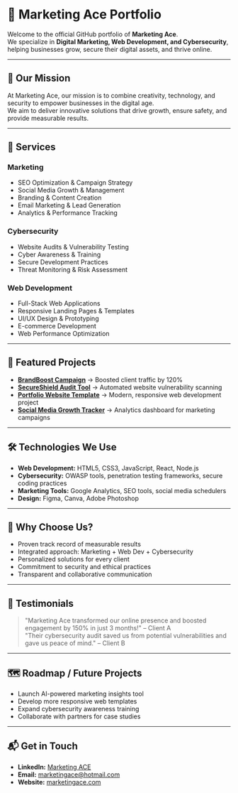 # 🚀 Marketing Ace Portfolio

Welcome to the official GitHub portfolio of **Marketing Ace**.  
We specialize in **Digital Marketing, Web Development, and Cybersecurity**, helping businesses grow, secure their digital assets, and thrive online.  

---

## 🌟 Our Mission
At Marketing Ace, our mission is to combine creativity, technology, and security to empower businesses in the digital age.  
We aim to deliver innovative solutions that drive growth, ensure safety, and provide measurable results.

---

## 🌟 Services

### Marketing
- SEO Optimization & Campaign Strategy  
- Social Media Growth & Management  
- Branding & Content Creation  
- Email Marketing & Lead Generation  
- Analytics & Performance Tracking  

### Cybersecurity
- Website Audits & Vulnerability Testing  
- Cyber Awareness & Training  
- Secure Development Practices  
- Threat Monitoring & Risk Assessment  

### Web Development
- Full-Stack Web Applications  
- Responsive Landing Pages & Templates  
- UI/UX Design & Prototyping  
- E-commerce Development  
- Web Performance Optimization  

---

## 📂 Featured Projects

- **[BrandBoost Campaign](#)** → Boosted client traffic by 120%  
- **[SecureShield Audit Tool](#)** → Automated website vulnerability scanning  
- **[Portfolio Website Template](#)** → Modern, responsive web development project  
- **[Social Media Growth Tracker](#)** → Analytics dashboard for marketing campaigns  



---

## 🛠️ Technologies We Use
- **Web Development:** HTML5, CSS3, JavaScript, React, Node.js  
- **Cybersecurity:** OWASP tools, penetration testing frameworks, secure coding practices  
- **Marketing Tools:** Google Analytics, SEO tools, social media schedulers  
- **Design:** Figma, Canva, Adobe Photoshop  

---

## 🌟 Why Choose Us?
- Proven track record of measurable results  
- Integrated approach: Marketing + Web Dev + Cybersecurity  
- Personalized solutions for every client  
- Commitment to security and ethical practices  
- Transparent and collaborative communication  

---

## 💬 Testimonials
> "Marketing Ace transformed our online presence and boosted engagement by 150% in just 3 months!" – Client A  
> "Their cybersecurity audit saved us from potential vulnerabilities and gave us peace of mind." – Client B  

---

## 🗺️ Roadmap / Future Projects
- Launch AI-powered marketing insights tool  
- Develop more responsive web templates  
- Expand cybersecurity awareness training  
- Collaborate with partners for case studies  

---

## 📬 Get in Touch

- **LinkedIn:** [Marketing ACE](www.linkedin.com/in/marketing-ace-2b1a0b383)  
- **Email:** marketingace@hotmail.com  
- **Website:** [marketingace.com](#)  

